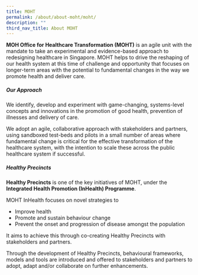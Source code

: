 ```yaml
---
title: MOHT
permalink: /about/about-moht/moht/
description: ""
third_nav_title: About MOHT
---
```

**MOH Office for Healthcare Transformation (MOHT)** is an agile unit with the mandate to take an experimental and evidence-based approach to redesigning healthcare in Singapore. MOHT helps to drive the reshaping of our health system at this time of challenge and opportunity that focuses on longer-term areas with the potential to fundamental changes in the way we promote health and deliver care.

##### ***Our Approach***

We identify, develop and experiment with game-changing, systems-level concepts and innovations in the promotion of good health, prevention of illnesses and delivery of care. 

We adopt an agile, collaborative approach with stakeholders and partners, using sandboxed test-beds and pilots in a small number of areas where fundamental change is critical for the effective transformation of the healthcare system, with the intention to scale these across the public healthcare system if successful.
  
##### ***Healthy Precincts***

**Healthy Precincts** is one of the key initiatives of MOHT, under the **Integrated Health Promotion (InHealth) Programme**.

MOHT InHealth focuses on novel strategies to
* Improve health
* Promote and sustain behaviour change
* Prevent the onset and progression of disease amongst the population

It aims to achieve this through co-creating Healthy Precincts with stakeholders and partners.

Through the development of Healthy Precincts, behavioural frameworks, models and tools are introduced and offered to stakeholders and partners to adopt, adapt and/or collaborate on further enhancements.